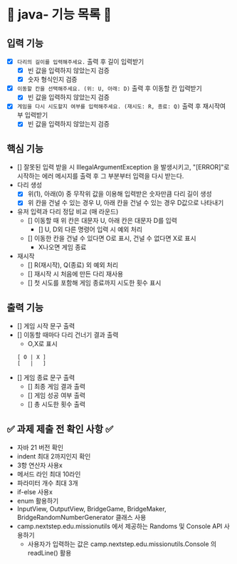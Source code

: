 # 📝 java- 기능 목록 📝

## 입력 기능

- [x] `다리의 길이를 입력해주세요.` 출력 후 길이 입력받기
    - [x] 빈 값을 입력하지 않았는지 검증
    - [x] 숫자 형식인지 검증
- [x] `이동할 칸을 선택해주세요. (위: U, 아래: D)` 출력 후 이동할 칸 입력받기
    - [x] 빈 값을 입력하지 않았는지 검증
- [x] `게임을 다시 시도할지 여부를 입력해주세요. (재시도: R, 종료: Q)` 출력 후 재시작여부 입력받기
    - [x] 빈 값을 입력하지 않았는지 검증

## 핵심 기능

- [] 잘못된 입력 받을 시 IllegalArgumentException 을 발생시키고,
  "[ERROR]"로 시작하는 에러 메시지를 출력 후 그 부분부터 입력을 다시 받는다.
- 다리 생성
    - [x] 위(1), 아래(0) 중 무작위 값을 이용해 입력받은 숫자만큼 다리 길이 생성
    - [x] 위 칸을 건널 수 있는 경우 U, 아래 칸을 건널 수 있는 경우 D값으로 나타내기
- 유저 입력과 다리 정답 비교 (매 라운드)
    - [] 이동할 때 위 칸은 대문자 U, 아래 칸은 대문자 D를 입력
        - [] U, D외 다른 명령어 입력 시 예외 처리
    - [] 이동한 칸을 건널 수 있다면 O로 표시, 건널 수 없다면 X로 표시
        - X나오면 게임 종료
- 재시작
    - [] R(재시작), Q(종료) 외 예외 처리
    - [] 재시작 시 처음에 만든 다리 재사용
    - [] 첫 시도를 포함해 게임 종료까지 시도한 횟수 표시

## 출력 기능

- [] 게임 시작 문구 출력
- [] 이동할 때마다 다리 건너기 결과 출력
    - O,X로 표시
  ```
  [ O | X ]
  [   |   ]
  ```
- [] 게임 종료 문구 출력
    - [] 최종 게임 결과 출력
    - [] 게임 성공 여부 출력
    - [] 총 시도한 횟수 출력

## ✅ 과제 제출 전 확인 사항 ✅

- 자바 21 버전 확인
- indent 최대 2까지인지 확인
- 3항 연산자 사용x
- 메서드 라인 최대 10라인
- 파라미터 개수 최대 3개
- if-else 사용x
- enum 활용하기
- InputView, OutputView, BridgeGame, BridgeMaker, BridgeRandomNumberGenerator 클래스 사용
- camp.nextstep.edu.missionutils 에서 제공하는 Randoms 및 Console API 사용하기
    - 사용자가 입력하는 값은 camp.nextstep.edu.missionutils.Console 의 readLine() 활용
